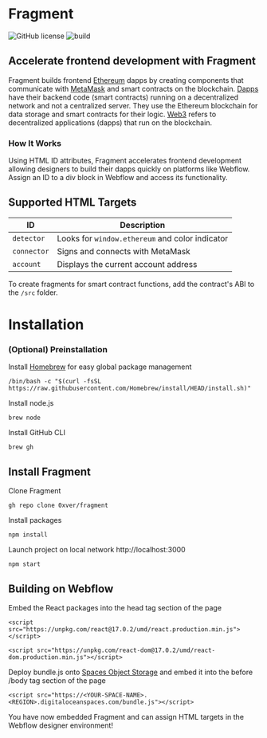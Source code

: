 # Fragment

![GitHub license](https://img.shields.io/badge/license-MIT-blue.svg) ![build](https://github.com/ntkme/github-buttons/workflows/build/badge.svg)

## Accelerate frontend development with Fragment
Fragment builds frontend <a href="https://ethereum.org">Ethereum</a> dapps by creating components that communicate with <a href="https://metamask.io">MetaMask</a> and smart contracts on the blockchain. <a href="https://ethereum.org/en/dapps">Dapps</a> have their backend code (smart contracts) running on a decentralized network and not a centralized server. They use the Ethereum blockchain for data storage and smart contracts for their logic. <a href="https://ethereum.org/en/developers/docs/web2-vs-web3">Web3</a> refers to decentralized applications (dapps) that run on the blockchain.

### How It Works
Using HTML ID attributes, Fragment accelerates frontend development allowing designers to build their dapps quickly on platforms like Webflow. Assign an ID to a div block in Webflow and access its functionality.

## Supported HTML Targets
| ID | Description |
| --- | --- |
| `detector` | Looks for `window.ethereum` and color indicator |
| `connector` | Signs and connects with MetaMask |
| `account` | Displays the current account address |

To create fragments for smart contract functions, add the contract's ABI to the `/src` folder.

# Installation

### (Optional) Preinstallation
Install <a href="https://brew.sh">Homebrew</a> for easy global package management
```
/bin/bash -c "$(curl -fsSL https://raw.githubusercontent.com/Homebrew/install/HEAD/install.sh)"
```
Install node.js
```
brew node
```
Install GitHub CLI
```
brew gh
```

## Install Fragment
Clone Fragment
```
gh repo clone 0xver/fragment
```
Install packages
```
npm install
```
Launch project on local network http://localhost:3000
```
npm start
```

## Building on Webflow
Embed the React packages into the head tag section of the page
```
<script src="https://unpkg.com/react@17.0.2/umd/react.production.min.js"></script>
```
```
<script src="https://unpkg.com/react-dom@17.0.2/umd/react-dom.production.min.js"></script>
```
Deploy bundle.js onto <a href="https://www.digitalocean.com/products/spaces">Spaces Object Storage</a> and embed it into the before /body tag section of the page
```
<script src="https://<YOUR-SPACE-NAME>.<REGION>.digitaloceanspaces.com/bundle.js"></script>
```
You have now embedded Fragment and can assign HTML targets in the Webflow designer environment!
